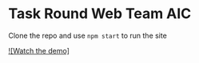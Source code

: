 # Task Round Web Team AIC

Clone the repo and use `npm start` to run the site

[![Watch the demo]](https://github.com/ShadowyBliss/ai-club/raw/refs/heads/master/src/assets/AI%20Club%20Website.mp4)
